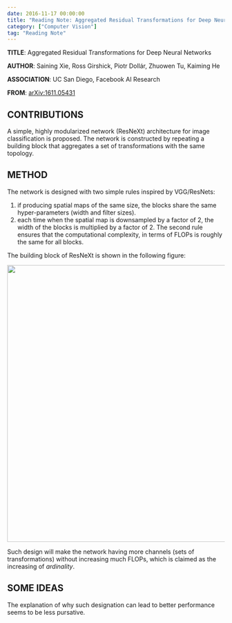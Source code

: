 ```yaml
---
date: 2016-11-17 00:00:00
title: "Reading Note: Aggregated Residual Transformations for Deep Neural Networks"
category: ["Computer Vision"]
tag: "Reading Note"
---
```


**TITLE**:  Aggregated Residual Transformations for Deep Neural Networks

**AUTHOR**: Saining Xie, Ross Girshick, Piotr Dollár, Zhuowen Tu, Kaiming He

**ASSOCIATION**: UC San Diego, Facebook AI Research

**FROM**: [arXiv:1611.05431](https://arxiv.org/abs/1611.05431)

## CONTRIBUTIONS ##

A simple, highly modularized network (ResNeXt) architecture for image classification is proposed. The network is constructed by repeating a building block that aggregates a set of transformations with the same topology.

## METHOD ##

The network is designed with two simple rules inspired by VGG/ResNets:  

1. if producing spatial maps of the same size, the blocks share the same hyper-parameters (width and filter sizes).
2. each time when the spatial map is downsampled by a factor of 2,  the width of the blocks is multiplied by a factor of 2. The second rule ensures that the computational complexity, in terms of FLOPs is roughly the same for all blocks.

The building block of ResNeXt is shown in the following figure:

<img class="img-responsive center-block" src="https://raw.githubusercontent.com/joshua19881228/my_blogs/master/Computer_Vision/Reading_Note/figures/ResNeXt.jpg" alt="" width="640"/>

Such design will make the network having more channels (sets of transformations) without increasing much FLOPs, which is claimed as the increasing of *ardinality*.

## SOME IDEAS ##

The explanation of why such designation can lead to better performance seems to be less pursative.